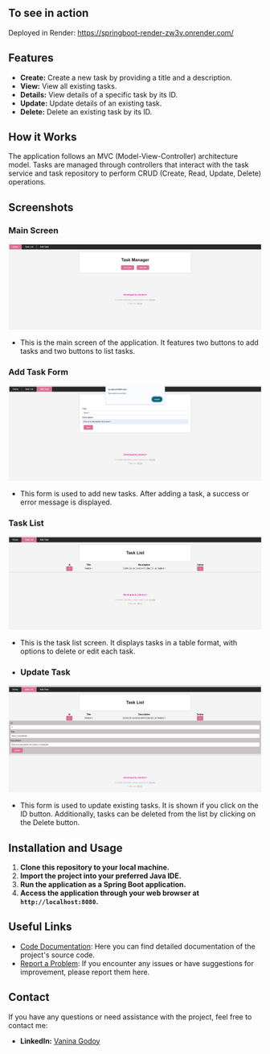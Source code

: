 ## To see in action

Deployed in Render: https://springboot-render-zw3v.onrender.com/

## Features

- **Create:** Create a new task by providing a title and a description.
- **View:** View all existing tasks.
- **Details:** View details of a specific task by its ID.
- **Update:** Update details of an existing task.
- **Delete:** Delete an existing task by its ID.

## How it Works

The application follows an MVC (Model-View-Controller) architecture model. Tasks are managed through controllers that interact with the task service and task repository to perform CRUD (Create, Read, Update, Delete) operations.


## Screenshots

### Main Screen
![Main Screen](https://raw.githubusercontent.com/vlambo3/TaskManagerApp/main/images/main_screen_image.png)
- This is the main screen of the application. It features two buttons to add tasks and two buttons to list tasks.

### Add Task Form
![Add Task Form](https://raw.githubusercontent.com/vlambo3/TaskManagerApp/main/images/add_task_form_image.png)
- This form is used to add new tasks. After adding a task, a success or error message is displayed.

### Task List
![Task List](https://raw.githubusercontent.com/vlambo3/TaskManagerApp/main/images/task_list_image.png)
- This is the task list screen. It displays tasks in a table format, with options to delete or edit each task.

- ### Update Task
![Update Task](https://raw.githubusercontent.com/vlambo3/TaskManagerApp/main/images/update_task_form_image.png)
- This form is used to update existing tasks. It is shown if you click on the ID button. Additionally, tasks can be deleted from the list by clicking on the Delete button.

## Installation and Usage

1. **Clone this repository to your local machine.**
2. **Import the project into your preferred Java IDE.**
3. **Run the application as a Spring Boot application.**
4. **Access the application through your web browser at `http://localhost:8080`.**

## Useful Links

- [Code Documentation](https://taskmanagerappdocumentation.netlify.app/): Here you can find detailed documentation of the project's source code.
- [Report a Problem](https://www.linkedin.com/in/vanina-a-godoy/?locale=en_US): If you encounter any issues or have suggestions for improvement, please report them here.

## Contact

If you have any questions or need assistance with the project, feel free to contact me:

- **LinkedIn:** [Vanina Godoy](https://www.linkedin.com/in/vanina-a-godoy/?locale=en_US)
